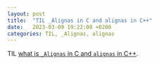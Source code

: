 ```yaml
---
layout: post
title:  "TIL _Alignas in C and alignas in C++"
date:   2023-03-09 19:22:00 +0200
categories: TIL, _Alignas, alignas
---
```

TIL [what is `_Alignas` in C and `alignas` in C++](https://www.educative.io/answers/what-is-alignas-in-c).
